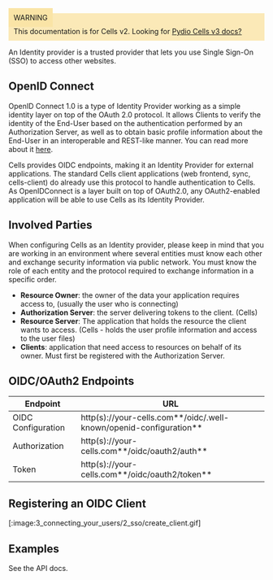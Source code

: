 
<div style="background-color: #fbe9b7;font-size: 14px;">
<span style="background-color: #fae4a6;padding: 10px;">WARNING</span>
<span style="padding: 10px;display: inline-block;">This documentation is for Cells v2. Looking for <a href="https://pydio.com/en/docs/cells/v3/quick-start">Pydio Cells v3 docs?</a></span>
</div>




An Identity provider is a trusted provider that lets you use Single Sign-On (SSO) to access other websites.

## OpenID Connect

OpenID Connect 1.0 is a type of Identity Provider working as a simple identity layer on top of the OAuth 2.0 protocol. It allows Clients to verify the identity of the End-User based on the authentication performed by an Authorization Server, as well as to obtain basic profile information about the End-User in an interoperable and REST-like manner. You can read more about it [here](https://openid.net/connect/).

Cells provides OIDC endpoints, making it an Identity Provider for external applications. The standard Cells client applications (web frontend, sync, cells-client) do already use this protocol to handle authentication to Cells. As OpenIDConnect is a layer built on top of OAuth2.0, any OAuth2-enabled application will be able to use Cells as its Identity Provider.

## Involved Parties

When configuring Cells as an Identity provider, please keep in mind that you are working in an environment where several entities must know each other and exchange security information via public network. You must know the role of each entity and the protocol required to exchange information in a specific order.

- **Resource Owner**: the owner of the data your application requires access to, (usually the user who is connecting)
- **Authorization Server**: the server delivering tokens to the client. (Cells)
- **Resource Server**: The application that holds the resource the client wants to access. (Cells - holds the user profile information and access to the user files)
- **Clients**: application that need access to resources on behalf of its owner. Must first be registered with the Authorization Server.

## OIDC/OAuth2 Endpoints

| Endpoint           | URL                                                                |
| ------------------ | ------------------------------------------------------------------ |
| OIDC Configuration | http(s)://your-cells.com**/oidc/.well-known/openid-configuration** |
| Authorization      | http(s)://your-cells.com**/oidc/oauth2/auth**                      |
| Token              | http(s)://your-cells.com**/oidc/oauth2/token**                     |

## Registering an OIDC Client

[:image:3_connecting_your_users/2_sso/create_client.gif]

## Examples

See the API docs.
